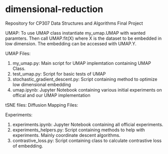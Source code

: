 # dimensional-reduction
Repository for CP307 Data Structures and Algorithms Final Project

UMAP:
To use UMAP class instantiate my_umap.UMAP with wanted paramters. Then call UMAP.fit(X) where X is the dataset to be embedded in low dimension. The embedding can be accessed with UMAP.Y.

UMAP Files:
1. my_umap.py: Main script for UMAP implemtation containing UMAP Class.
2. test_umap.py: Script for basic tests of UMAP
3. stochastic_gradient_descent.py: Script containing method to optimize low dimensional embedding
4. umap.ipynb: Jupyter Notebook containing various initial experiments on offical and our UMAP implementation

tSNE files:
Diffusion Mapping Files:

Experiments:
1. experiments.ipynb: Jupyter Notebook containing all official experiments.
2. experiments_helpers.py: Script containing methods to help with experiments. Mainly coordinate descent algorithms.
3. contrastive_loss.py: Script containing class to calculate contrastive loss of embedding.
